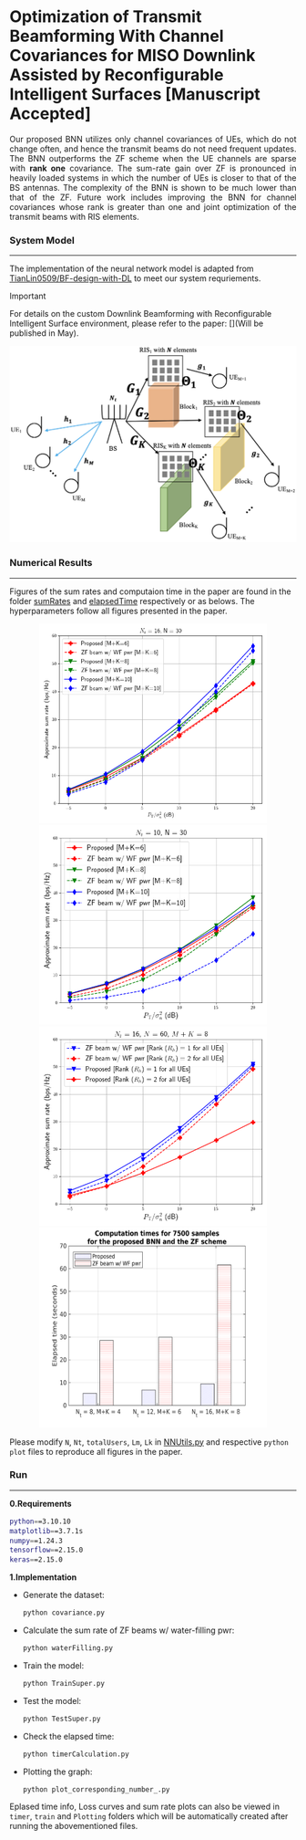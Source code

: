 # Optimization of Transmit Beamforming With Channel Covariances for MISO Downlink Assisted by Reconfigurable Intelligent Surfaces [Manuscript Accepted]

<div align="justify">Our proposed BNN utilizes only channel covariances of UEs, which do not change often, and hence the transmit beams do not need frequent updates. The BNN outperforms the ZF scheme when the UE channels are sparse with <b>rank one</b> covariance. The sum-rate gain over ZF is pronounced in heavily loaded systems in which the number of UEs is closer to that of the BS antennas. The complexity of the BNN is shown to be much lower than that of the ZF. Future work includes improving the BNN for channel covariances whose rank is greater than one and joint optimization of the transmit beams with RIS elements.</div>

### System Model
***
The implementation of the neural network model is adapted from [TianLin0509/BF-design-with-DL](https://github.com/TianLin0509/BF-design-with-DL) to meet our system requriements.

> [!IMPORTANT]
> For details on the custom Downlink Beamforming with Reconfigurable Intelligent Surface environment, please refer to the paper: [](Will be published in May).
<div align="center">
  <img src="https://github.com/khinthandarkyaw98/BF-RIS-Channel-Covariance-DeepLearning/blob/main/systemModel/fig1.png">
</div>

### Numerical Results
***
Figures of the sum rates and computaion time in the paper are found in the folder [sumRates](./sumRates/) and [elapsedTime](./elapsedTime/Bar_time.png) respectively or as belows.  The hyperparameters follow all figures presented in the paper. 

<div align="center">
  <img src="https://github.com/khinthandarkyaw98/BF-RIS-Channel-Covariance-DeepLearning/blob/main/sumRates/fig2.png" style="width:400px; height:350px">
  <img src="https://github.com/khinthandarkyaw98/BF-RIS-Channel-Covariance-DeepLearning/blob/main/sumRates/fig3.png" style="width:400px; height:350px">
  <img src="https://github.com/khinthandarkyaw98/BF-RIS-Channel-Covariance-DeepLearning/blob/main/sumRates/fig4.png" style="width:400px; height:350px">
  <img src="https://github.com/khinthandarkyaw98/BF-RIS-Channel-Covariance-DeepLearning/blob/main/elapsedTime/Bar_time.png" style="width:400px; height:350px">
</div>

Please modify `N`, `Nt`, `totalUsers`, `Lm`, `Lk` in [NNUtils.py](./NNUtils.py) and respective `python` `plot` files to reproduce all figures in the paper.

### Run
***
**0.Requirements**
```bash
python==3.10.10
matplotlib==3.7.1s
numpy==1.24.3
tensorflow==2.15.0
keras==2.15.0
```

**1.Implementation**
* Generate the dataset:
  ```bash 
  python covariance.py
  ```

* Calculate the sum rate of ZF beams w/ water-filling pwr:
  ```bash 
  python waterFilling.py
  ```

* Train the model: 
  ```bash
  python TrainSuper.py
  ```

* Test the model:
  ```bash
  python TestSuper.py
  ```

* Check the elapsed time:
  ```bash 
  python timerCalculation.py
  ```
  
* Plotting the graph:
  ```bash
  python plot_corresponding_number_.py
  ```
  
Eplased time info, Loss curves and sum rate plots can also be viewed in `timer`, `train` and  `Plotting` folders which will be automatically created after running the abovementioned files.








